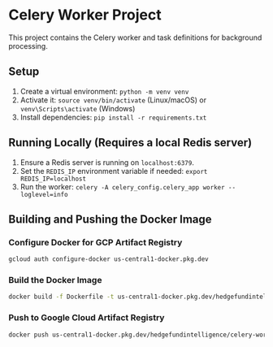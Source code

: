 # Celery Worker Project

This project contains the Celery worker and task definitions for background processing.

## Setup

1.  Create a virtual environment: `python -m venv venv`
2.  Activate it: `source venv/bin/activate` (Linux/macOS) or `venv\Scripts\activate` (Windows)
3.  Install dependencies: `pip install -r requirements.txt`

## Running Locally (Requires a local Redis server)

1.  Ensure a Redis server is running on `localhost:6379`.
2.  Set the `REDIS_IP` environment variable if needed: `export REDIS_IP=localhost`
3.  Run the worker: `celery -A celery_config.celery_app worker --loglevel=info`

## Building and Pushing the Docker Image

### Configure Docker for GCP Artifact Registry

```bash
gcloud auth configure-docker us-central1-docker.pkg.dev
```

### Build the Docker Image

```bash
docker build -f Dockerfile -t us-central1-docker.pkg.dev/hedgefundintelligence/celery-workers/hello-worker:latest .
```

### Push to Google Cloud Artifact Registry

```bash
docker push us-central1-docker.pkg.dev/hedgefundintelligence/celery-workers/hello-worker:latest
```